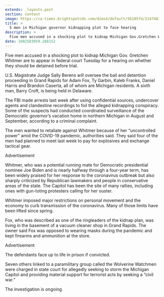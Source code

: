 ```yaml
--- 
extends: _layouts.post 
section: content 
image: https://ca-times.brightspotcdn.com/dims4/default/56105fd/2147483647/strip/true/crop/690x362+0+250/resize/1200x630!/quality/90/?url=https%3A%2F%2Fcalifornia-times-brightspot.s3.amazonaws.com%2F3b%2Fa7%2Fed3a3abec2d7affd14becc2050ce%2F39edce0170b74d1e88a5142e0892325a 
title: > 
  5 men in Michigan governor kidnapping plot to face hearing 
description: > 
  Five men accused in a shocking plot to kidnap Michigan Gov.Gretchen Whitmer are to appear in federal court Tuesday for a hearing on whether they should be detained before trial.U.S. Magistrate Judge Sally Berens will oversee the bail and detention proceeding in Grand Rapids for Adam Fox, Ty Garbin, Kaleb Franks, Daniel Harris and Brandon Caserta, all of whom are Michigan residents.They said four of the men had planned to meet last week to pay for explosives and exchange tactical gear.Fox, who was described as one of the ringleaders of the kidnap plan, was living in the basement of a vacuum cleaner shop in Grand Rapids. 
date: 1602583959.268152 
--- 
```

Five men accused in a shocking plot to kidnap Michigan Gov. Gretchen Whitmer are to appear in federal court Tuesday for a hearing on whether they should be detained before trial.

U.S. Magistrate Judge Sally Berens will oversee the bail and detention proceeding in Grand Rapids for Adam Fox, Ty Garbin, Kaleb Franks, Daniel Harris and Brandon Caserta, all of whom are Michigan residents. A sixth man, Barry Croft, is being held in Delaware.

The FBI made arrests last week after using confidential sources, undercover agents and clandestine recordings to foil the alleged kidnapping conspiracy. Some of the suspects had conducted coordinated surveillance of the Democratic governor’s vacation home in northern Michigan in August and September, according to a criminal complaint.

The men wanted to retaliate against Whitmer because of her “uncontrolled power” amid the COVID-19 pandemic, authorities said. They said four of the men had planned to meet last week to pay for explosives and exchange tactical gear.

Advertisement

Whitmer, who was a potential running mate for Democratic presidential nominee Joe Biden and is nearly halfway through a four-year term, has been widely praised for her response to the coronavirus outbreak but also sharply criticized by Republican lawmakers and people in conservative areas of the state. The Capitol has been the site of many rallies, including ones with gun-toting protesters calling for her ouster.

Whitmer imposed major restrictions on personal movement and the economy to curb transmission of the coronavirus. Many of those limits have been lifted since spring.

Fox, who was described as one of the ringleaders of the kidnap plan, was living in the basement of a vacuum cleaner shop in Grand Rapids. The owner said Fox was opposed to wearing masks during the pandemic and kept firearms and ammunition at the store.

Advertisement

The defendants face up to life in prison if convicted.

Seven others linked to a paramilitary group called the Wolverine Watchmen were charged in state court for allegedly seeking to storm the Michigan Capitol and providing material support for terrorist acts by seeking a “civil war.”

The investigation is ongoing.